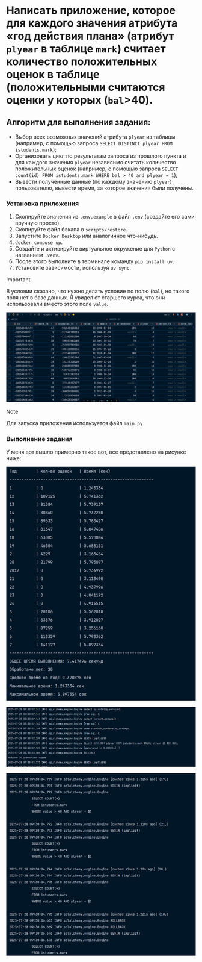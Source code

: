 # Написать приложение, которое для каждого значения атрибута «год действия плана» (атрибут `plyear` в таблице `mark`) считает количество положительных оценок в таблице (положительными считаются оценки у которых (`bal`>40). 

## Алгоритм для выполнения задания: 

- Выбор всех возможных значений атрибута `plyear` из таблицы (например, с помощью запроса `SELECT DISTINCT plyear FROM istudents.mark`);
- Организовать цикл по результатам запроса из прошлого пункта и для каждого значения `plyear` независимо считать количество положительных оценок (например, с помощью запроса `SELECT count(id) FROM istudents.mark WHERE bal > 40 and plyear = 1`);
- Вывести полученные данные (по каждому значению `plyear`) пользователю, вывести время, за которое значения были получены.

### Установка приложения

1. Скопируйте значения из `.env.example` в файл `.env` (создайте его сами вручную просто). 
2. Скопируйте файл бэкапа в `scripts/restore`. 
3. Запустите `Docker Desktop` или аналогичное что-нибудь.
4. `docker compose up`. 
5. Создайте и активируйте виртуальное окружение для `Python` с названием `.venv`. 
6. После этого выполните в терминале команду `pip install uv`. 
7. Установите зависимости, используя `uv sync`.

> [!IMPORTANT]
> В условии сказано, что нужно делать условие по полю (`bal`), но такого поля нет в базе данных. 
> Я увидел от старшего курса, что они использовали вместо этого поле `value`. 

![img.png](docs/1.png)

> [!NOTE]
> Для запуска приложения используется файл `main.py`

### Выполнение задания

У меня вот вышло примерно такое вот, все представлено на рисунке ниже: 

![img.png](docs/2.png)

![img_1.png](docs/3.png)

![img.png](docs/4.png)